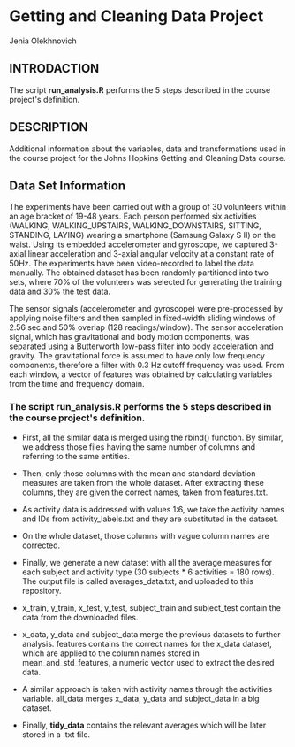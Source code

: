 # Getting and Cleaning Data Project

Jenia Olekhnovich

## INTRODACTION

The script __run_analysis.R__ performs the 5 steps described in the course project's definition.

## DESCRIPTION

Additional information about the variables, data and transformations used in the course project for the Johns Hopkins Getting and Cleaning Data course.

## Data Set Information

The experiments have been carried out with a group of 30 volunteers within an age bracket of 19-48 years. Each person performed six activities (WALKING, WALKING_UPSTAIRS, WALKING_DOWNSTAIRS, SITTING, STANDING, LAYING) wearing a smartphone (Samsung Galaxy S II) on the waist. Using its embedded accelerometer and gyroscope, we captured 3-axial linear acceleration and 3-axial angular velocity at a constant rate of 50Hz. The experiments have been video-recorded to label the data manually. The obtained dataset has been randomly partitioned into two sets, where 70% of the volunteers was selected for generating the training data and 30% the test data.

The sensor signals (accelerometer and gyroscope) were pre-processed by applying noise filters and then sampled in fixed-width sliding windows of 2.56 sec and 50% overlap (128 readings/window). The sensor acceleration signal, which has gravitational and body motion components, was separated using a Butterworth low-pass filter into body acceleration and gravity. The gravitational force is assumed to have only low frequency components, therefore a filter with 0.3 Hz cutoff frequency was used. From each window, a vector of features was obtained by calculating variables from the time and frequency domain.

### The script run_analysis.R performs the 5 steps described in the course project's definition.

+ First, all the similar data is merged using the rbind() function. By similar, we address those files having the same number of columns and referring to the same entities.
+ Then, only those columns with the mean and standard deviation measures are taken from the whole dataset. After extracting these columns, they are given the correct names, taken from features.txt.
+ As activity data is addressed with values 1:6, we take the activity names and IDs from activity_labels.txt and they are substituted in the dataset.
+ On the whole dataset, those columns with vague column names are corrected.
+ Finally, we generate a new dataset with all the average measures for each subject and activity type (30 subjects * 6 activities = 180 rows). The output file is called averages_data.txt, and uploaded to this repository.

+ x_train, y_train, x_test, y_test, subject_train and subject_test contain the data from the downloaded files.
+ x_data, y_data and subject_data merge the previous datasets to further analysis.
features contains the correct names for the x_data dataset, which are applied to the column names stored in mean_and_std_features, a numeric vector used to extract the desired data.
+ A similar approach is taken with activity names through the activities variable.
all_data merges x_data, y_data and subject_data in a big dataset.
+ Finally, __tidy_data__ contains the relevant averages which will be later stored in a .txt file.